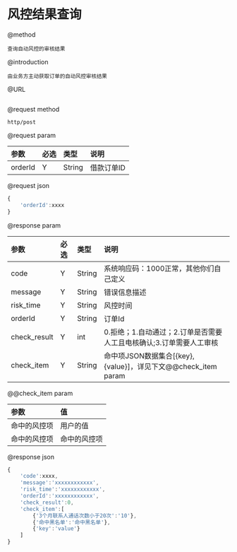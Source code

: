 # 风控结果查询

@method

```
查询自动风控的审核结果
```

@introduction

```
由业务方主动获取订单的自动风控审核结果
```

@URL

```

```

@request method

```
http/post
```

@request param

| 参数 | 必选 | 类型 | 说明 |
| :--- | :--- | :--- | :--- |
| orderId | Y | String | 借款订单ID |

@request json

```js
{
    'orderId':xxxx
}
```

@response param

| 参数 | 必选 | 类型 | 说明 |
| :--- | :--- | :--- | :--- |
| code | Y | String | 系统响应码：1000正常，其他你们自己定义 |
| message | Y | String | 错误信息描述 |
| risk\_time | Y | String | 风控时间 |
| orderId | Y | String | 订单Id |
| check\_result | Y | int | 0.拒绝；1.自动通过；2.订单是否需要人工且电核确认;3.订单需要人工审核 |
| check\_item | Y | String | 命中项JSON数据集合\[{key},{value}\]，详见下文@@check\_item param |

@@check\_item param

| 参数 | 值 |
| :--- | :--- |
| 命中的风控项 | 用户的值 |
| 命中的风控项 | 命中的风控项 |

@response json

```js
{
    'code':xxxx,
    'message':'xxxxxxxxxxxx',
    'risk_time':'xxxxxxxxxxxx',
    'orderId':'xxxxxxxxxxxx',      
    'check_result':0,
    'check_item':[
        {'3个月联系人通话次数小于20次':'10'},
        {'命中黑名单':'命中黑名单'},
        {'key':'value'}
    ]
}
```



